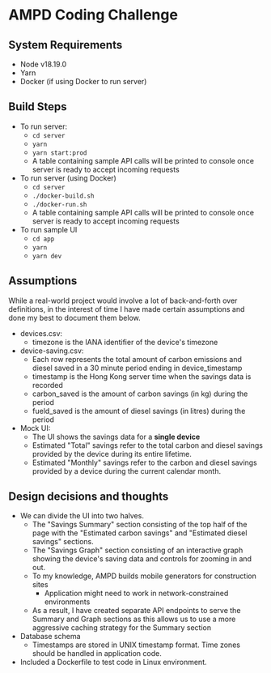 # AMPD Coding Challenge

## System Requirements
- Node v18.19.0
- Yarn
- Docker (if using Docker to run server)

## Build Steps
- To run server:
    - ```cd server```
    - ```yarn```
    - ```yarn start:prod```
    - A table containing sample API calls will be printed to console once server is ready to accept incoming requests
- To run server (using Docker)
    - ```cd server```
    - ```./docker-build.sh```
    - ```./docker-run.sh```
    - A table containing sample API calls will be printed to console once server is ready to accept incoming requests
- To run sample UI
    - ```cd app```
    - ```yarn```
    - ```yarn dev```

## Assumptions
While a real-world project would involve a lot of back-and-forth over definitions, in the interest of time I have made certain assumptions and done my best to document them below.
- devices.csv:
    - timezone is the IANA identifier of the device's timezone
- device-saving.csv:
    - Each row represents the total amount of carbon emissions and diesel saved in a 30 minute period ending in device_timestamp
    - timestamp is the Hong Kong server time when the savings data is recorded
    - carbon_saved is the amount of carbon savings (in kg) during the period
    - fueld_saved is the amount  of diesel savings (in litres) during the period
- Mock UI:
    - The UI shows the savings data for a **single device**
    - Estimated "Total" savings refer to the total carbon and diesel savings provided by the device during its entire lifetime.
    - Estimated "Monthly" savings refer to the carbon and diesel savings provided by a device during the current calendar month.

## Design decisions and thoughts
- We can divide the UI into two halves.
    - The "Savings Summary" section consisting of the top half of the page with the "Estimated carbon savings" and "Estimated diesel savings" sections.
    - The "Savings Graph" section consisting of an interactive graph showing the device's saving data and controls for zooming in and out.
    - To my knowledge, AMPD builds mobile generators for construction sites
        - Application might need to work in network-constrained environments
    - As a result, I have created separate API endpoints to serve the Summary and Graph sections as this allows us to use a more aggressive caching strategy for the Summary section
- Database schema
    - Timestamps are stored in UNIX timestamp format. Time zones should be handled in application code.
- Included a Dockerfile to test code in Linux environment.